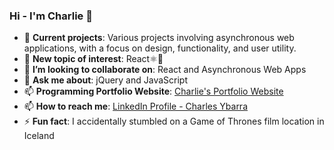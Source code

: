 ### Hi - I'm Charlie 👋
- 📁 **Current projects**: Various projects involving asynchronous web applications, with a focus on design, functionality, and user utility.
- 🌱 **New topic of interest**: React⚛️🔬
- 👯 **I’m looking to collaborate on**: React and Asynchronous Web Apps
- 💬 **Ask me about**: jQuery and JavaScript 
- 📫 **Programming Portfolio Website**: [Charlie's Portfolio Website](https://charliearray.github.io/personal-website/)
- 📫 **How to reach me**: [LinkedIn Profile - Charles Ybarra](https://www.linkedin.com/in/engineercharlie/)
- ⚡ **Fun fact**: I accidentally stumbled on a Game of Thrones film location in Iceland
